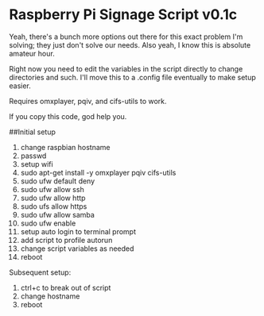 # Raspberry Pi Signage Script v0.1c

Yeah, there's a bunch more options out there for this exact problem I'm solving; they just don't solve our needs. Also yeah, I know this is absolute amateur hour.

Right now you need to edit the variables in the script directly to change directories and such. I'll move this to a .config file eventually to make setup easier.

Requires omxplayer, pqiv, and cifs-utils to work.

If you copy this code, god help you.

##Initial setup
1. change raspbian hostname
2. passwd
3. setup wifi
4. sudo apt-get install -y omxplayer pqiv cifs-utils 
5. sudo ufw default deny
6. sudo ufw allow ssh
7. sudo ufw allow http
8. sudo ufs allow https
9. sudo ufw allow samba
10. sudo ufw enable
11. setup auto login to terminal prompt
12. add script to profile autorun
13. change script variables as needed
14. reboot

Subsequent setup:
1. ctrl+c to break out of script
2. change hostname
3. reboot
